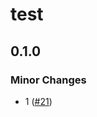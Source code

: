 # test

## 0.1.0
### Minor Changes



- 1 ([#21](https://github.com/baseballyama/github-actions/pull/21))
